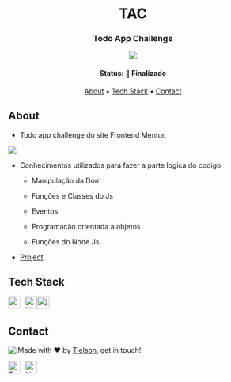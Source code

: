 <h1 align="center">
	TAC
</h1>

<h3 align="center">
	Todo App Challenge
</h3>








<p align="center">
	<img src="https://img.shields.io/badge/PRs-welcome-brightgreen.svg?style=flat-square"/>
</p>


<h4 align="center">
	Status: 🚀 Finalizado
</h4>


<p align="center">
	<a href="#about">About</a> •
	<a href="#tech-stack">Tech Stack</a> •
	<a href="#contact">Contact</a> 
</p>


## About

- Todo app challenge do site Frontend Mentor.

<img src="https://i.imgur.com/kU2kwsY.jpg"/>

- Conhecimentos utilizados para fazer a parte logica do codigo:

  - Manipulação da Dom

  - Funções e Classes do Js

  - Eventos 

  - Programação orientada a objetos

  - Funções do Node.Js

    

- <a href="https://tielson.github.io/Todo-app/">Project</a>





## Tech Stack

<img src="https://img.shields.io/badge/Css3-05122A?style=flat&logo=css3" alt="css3 Badge" height="25">&nbsp;&nbsp;<img src="https://img.shields.io/badge/Html5-05122A?style=flat&logo=html5" alt="html5 Badge" height="25"><img src="https://img.shields.io/badge/Javascript-05122A?style=flat&logo=javascript" alt="javascript Badge" height="25">&nbsp;

## Contact

<img align="left" src="https://avatars.githubusercontent.com/Tielson?size=100">

Made with ❤️ by [Tielson](https://github.com/Tielson), get in touch!

<a href="mailto:filipe_thielsom@hotmail.com" target="_blank"><img src="https://img.shields.io/badge/Email-D14836?style=flat&logo=gmail&logoColor=white" alt="Email Badge" height="25"></a>&nbsp;
<a href="https://www.linkedin.com/in/https://www.linkedin.com/in/filipe-tielson-developer/" target="_blank"><img src="https://img.shields.io/badge/Linkedin-0077B5?style=flat&logo=linkedin&logoColor=white" alt="LinkedIn Badge" height="25"></a>&nbsp;

<br clear="left"/>

